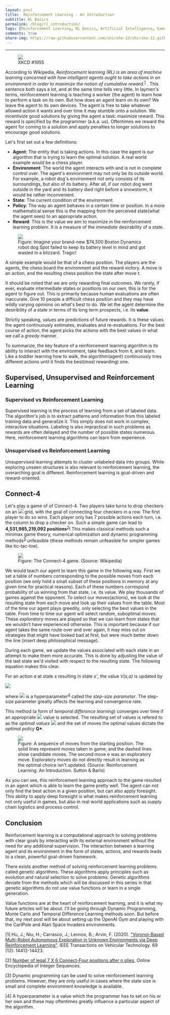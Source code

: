 ```yaml
---
layout: post
title:  Reinforcement Learning - An Introduction
subtitle: RL Basics
permalink: /blog/rl_introduction/
tags: [Reinforcement Learning, RL Basics, Artificial Intelligence, Games and AI]
comments: true
share-img: https://raw.githubusercontent.com/shirsho-12/shirsho-12.github.io/master/images/rl/rl_theme.png
---
```


* * *
<meta property="og:image" content="https://raw.githubusercontent.com/shirsho-12/shirsho-12.github.io/master/images/rl/rl_theme.png" />
<meta property="og:url" content="https://shirsho-12.github.io" />
<meta property="og:description" content="An Introduction to Reinforcement Learning">

<figure>
    <img src="/images/rl/xkcd_robot.png" desc="https://xkcd.com/1955/">
    <figcaption>XKCD #1955</figcaption>
</figure>

According to Wikipedia, _Reinforcement learning (RL) is an area of machine learning concerned with how intelligent agents ought to take actions in an environment in order to maximize the notion of cumulative reward._<sup>[1](#myfootnote1)</sup> . This sentence both says a lot, and at the same time tells very little. In laymen's terms, reinforcement learning is teaching a worker (the agent) to learn how to perform a task on its own. But how does an agent learn on its own? We leave the agent to its own devices. The agent is free to take whatever allowed action it wants and over time it may stumble onto a solution. We incentivize good solutions by giving the agent a task: maximize reward. This reward is specified by the programmer (a.k.a. us). Oftentimes we reward the agent for coming to a solution and apply penalties to longer solutions to encourage good solutions. 

Let's first set out a few definitions:
- **Agent**: The entity that is taking actions. In this case the agent is our algorithm that is trying to learn the optimal solution. A real world example would be a chess player.
- **Environment**: The world the agent interacts with and is not in complete control over. The agent's environment may not only be its outside world. For example, a robot dog's environment not only consists of its surroundings, but also of its battery. After all, if our robot dog went outside in the yard and its battery died right before a snowstorm, it would be rather inconvenient.
- **State**: The current condition of the environment.
- **Policy**: The way an agent behaves in a certain time or position. In a more mathematical sense this is the mapping from the perceived state(what the agent sees) to an appropriate action.
- **Reward**: This is the value we aim to maximize in the reinforcement learning problem. It is a measure of the *immediate* desirability of a state.

<figure>
    <img src="/images/rl/Spot_the_dog.jpg" desc="Spot the Dog">
    <figcaption padding-bottom=25px>Figure: Imagine your brand-new $74,500 Boston Dynamics robot dog Spot failed to keep its battery level in mind and got wasted in a blizzard. Tragic! </figcaption>
</figure>



A simple example would be that of a chess position. The players are the agents, the chess board the environment and the reward victory. A move is an action, and the resulting chess position the state after move *t*. 

It should be noted that we are only rewarding final outcomes. We rarely, if ever, evaluate intermediate states or positions on our own, this is for the agent to figure out. This is primarily because human evaluations are often inaccurate. Give 10 people a difficult chess position and they may have wildly varying opinions on what's best to do. We let the agent determine the desiribility of a state in terms of its long term prospects, i.e. its **value**. 

Strictly speaking, values are predictions of future rewards. It is these values the agent continuously estimates, evaluates and re-evaluations. For the best course of action, the agent picks the actions with the best values in what we call a *greedy* manner.

To summarize, the key feature of a reinforcement learning algorithm is its ability to interact with the environment, take feedback from it, and learn. Like a toddler learning how to walk, the algorithm(agent) continuously tries different actions until it finds the best(most rewarding) one.

## Supervised, Unsupervised and Reinforcement Learning
### Supervised vs Reinforcement Learning
Supervised learning is the process of learning from a set of labeled data. The algorithm's job is to extract patterns and information from this labeled training data and generalize it. This simply does not work in complex, interactive situations. Labeling is also impractical in such problems as rewards are often delayed and the number of possible states numerous. Here, reinforcement learning algorithms can learn from experience.

### Unsupervised vs Reinforcement Learning
Unsupervised learning attempts to cluster unlabeled data into groups. While exploring unseen structures is also relevant to reinforcement learning, the overarching goal is different. Reinforcement learning is goal-driven and reward-oriented. 


## Connect-4

Let's play a game of of Connect-4. Two players take turns to drop checkers on an <img src="https://render.githubusercontent.com/render/math?math=6\times 7"> grid, with the goal of connecting four checkers in a row. The first player to do so wins. Each player only has 7 possible actions each turn, i.e. the column to drop a checker on. Such a simple game can lead to **4,531,985,219,092 positions**<sup>[2](#myfootnote2)</sup>! This makes classical methods such a minimax game theory, numerical optimization and dynamic programming methods<sup>[3](#myfootnote3)</sup> unfeasible (these methods remain unfeasible for simpler games like tic-tac-toe).  

<figure>
    <img src="/images/rl/Connect_Four.gif" desc="Connect-4">
    <figcaption padding-bottom=25px>Figure: The Connect-4 game. (Source: Wikipedia) </figcaption>
</figure>



We would teach our agent to learn this game in the following way. First we set a table of numbers corresponding to the possible moves from each position (we only hold a small subset of these positions in memory at any given time for practical reasons). Each of these numbers correspond probability of us winning from that state, i.e. its value. We play thousands of games against the opponent. To select our moves(actions), we look at the resulting state from each move and look up their values from the table. Most of the time our agent plays greedily, only selecting the best values in the table. From time to time our agent will select random, suboptimal moves. These _exploratory_ moves are played so that we can learn from states that we wouldn't have experienced otherwise. This is important because if our agent takes the same route over and over again, it may miss out on strategies that might have looked bad at first, but were much better down the line (insert deep philosophical message). 

During each game, we update the values associated with each state in an attempt to make them more accurate. This is done by adjusting the value of the last state we'd visited with respect to the resulting state. The following equation makes this clear.

For an action _a_ at state _s_ resulting in state _s'_, the value _V(s,a)_ is updated by

<img src="https://render.githubusercontent.com/render/math?math=V(s,a) \leftarrow V(s, a) + \alpha [V_{best}(s') - V(s,a)]">


where <img src="https://render.githubusercontent.com/render/math?math=\alpha"> is a hyperparameter<sup>[4](#myfootnote4)</sup> called the *step-size parameter*. The step-size parameter greatly affects the learning and convergence rate.

This method (a form of *temporal difference learning*) converges over time if an appropriate <img src="https://render.githubusercontent.com/render/math?math=\alpha"> value is selected. The resulting set of values is refered to as the *optimal values* <img src="https://render.githubusercontent.com/render/math?math=V^*"> and the set of moves the optimal values dictate the *optimal policy* __Q*__.

<figure>
    <img src="/images/rl/backup_diag_connect_4.png" desc="Backup Digram: Connect 4">
    <figcaption padding-bottom=25px>Figure: A sequence of moves from the starting position. The solid lines represent moves taken in game; and the dashed lines show candidate moves. The second move e was an exploratory move. Exploratory moves do not directly result in learning as the optimal choice isn't updated.  (Source: Reinforcement Learning: An Introduction. Sutton & Barlo) </figcaption>
</figure>



As you can see, this reinforcement learning approach to the game resulted in an agent which is able to learn the game pretty well. The agent can not only find the best action in a given position, but can also apply foresight. This ability to apply deep foresight is what makes reinforcement learning not only useful in games, but also in real world applications such as supply chain logistics and process control.

## Conclusion
Reinforcement learning is a computational approach to solving problems with clear goals by interacting with its external environment without the need for any additional supervision. The interaction between a learning agent and its environment in the form of states, actions, and rewards leads to a clean, powerful goal-driven framework.

There exists another method of solving reinforcement learning problems called genetic algorithms. These algorithms apply principles such as evolution and natural selection to solve problems. Genetic algorithms deviate from the methods which will be discussed in this series in that genetic algorithms do not use value functions or learn in a single generation.

Value functions are at the heart of reinforcement learning, and it is what my future articles will be about. I'll be going through Dynamic Programming, Monte Carlo and Temporal Difference Learning methods soon. But before that, my next post will be about setting up the OpenAI Gym and playing with the CartPole and Atari Space Invaders environments.


<a name="myfootnote1">[1]</a> Hu, J.; Niu, H.; Carrasco, J.; Lennox, B.; Arvin, F. (2020). ["Voronoi-Based Multi-Robot Autonomous Exploration in Unknown Environments via Deep Reinforcement Learning"](https://ieeexplore.ieee.org/abstract/document/9244647). IEEE Transactions on Vehicular Technology. 69 (12): 14413-14423.

<a name="myfootnote2">[2]</a> [Number of legal 7 X 6 Connect-Four positions after n plies](https://oeis.org/A212693), Online Encyclopedia of Integer Sequences.

<a name="myfootnote3">[3]</a> Dynamic programming can be used to solve reinforcement learning problems. However, they are only useful in cases where the state size is small and complete environment knowledge is available. 

<a name="myfootnote4">[4]</a> A hyperparameter is a value which the programmer has to set on his or her own and these may oftentimes greatly influence a particular aspect of the algorithm.








